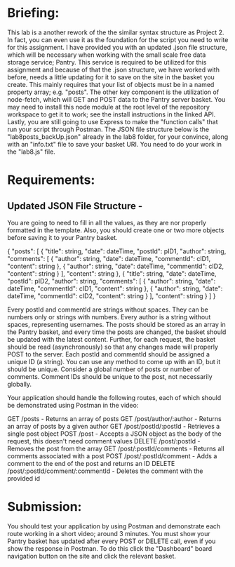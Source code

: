 # Briefing:

This lab is a another rework of the the similar syntax structure as Project 2. In fact, you can even use it as the foundation for the script you need to write for this assignment. I have provided you with an updated .json file structure, which will be necessary when working with the small scale free data storage service; Pantry. This service is required to be utilized for this assignment and because of that the .json structure, we have worked with before, needs a little updating for it to save on the site in the basket you create. This mainly requires that your list of objects must be in a named property array; e.g. "posts". The other key component is the utilization of node-fetch, which will GET and POST data to the Pantry server basket. You may need to install this node module at the root level of the repository workspace to get it to work; see the install instructions in the linked API. Lastly, you are still going to use Express to make the "function calls" that run your script through Postman. The JSON file structure below is the "lab8posts_backUp.json" already in the lab8 folder, for your convince, along with an "info.txt" file to save your basket URI. You need to do your work in the "lab8.js" file.

# Requirements:
## Updated JSON File Structure -

You are going to need to fill in all the values, as they are nor properly formatted in the template. Also, you should create one or two more objects before saving it to your Pantry basket.

{
  "posts": [
    {
      "title": string,
      "date": dateTime,
      "postId": pID1,
      "author": string,
      "comments": [
        {
          "author": string,
          "date": dateTime,
          "commentId": cID1,
          "content": string
        },
        {
          "author": string,
          "date": dateTime,
          "commentId": cID2,
          "content": string
        }
      ],
      "content": string
    },
    {
      "title": string,
      "date": dateTime,
      "postId": pID2,
      "author": string,
      "comments": [
        {
          "author": string,
          "date": dateTime,
          "commentId": cID1,
          "content": string
        },
        {
          "author": string,
          "date": dateTime,
          "commentId": cID2,
          "content": string
        }
      ],
      "content": string
    }
  ]
}


Every postId and commentId are strings without spaces. They can be numbers only or strings with numbers. Every author is a string without spaces, representing usernames. The posts should be stored as an array in the Pantry basket, and every time the posts are changed, the basket should be updated with the latest content. Further, for each request, the basket should be read (asynchronously) so that any changes made will properly POST to the server. Each postId and commentId should be assigned a unique ID (a string). You can use any method to come up with an ID, but it should be unique. Consider a global number of posts or number of comments. Comment IDs should be unique to the post, not necessarily globally.

Your application should handle the following routes, each of which should be demonstrated using Postman in the video:

GET /posts - Returns an array of posts
GET /post/author/:author - Returns an array of posts by a given author
GET /post/postId/:postId - Retrieves a single post object
POST /post - Accepts a JSON object as the body of the request, this doesn't need comment values
DELETE /post/:postId - Removes the post from the array
GET /post/:postId/comments - Returns all comments associated with a post
POST /post/:postId/comment - Adds a comment to the end of the post and returns an ID
DELETE /post/:postId/comment/:commentId - Deletes the comment with the provided id

# Submission:

You should test your application by using Postman and demonstrate each route working in a short video; around 3 minutes. You must show your Pantry basket has updated after every POST or DELETE call, even if you show the response in Postman. To do this click the "Dashboard" board navigation button on the site and click the relevant basket.